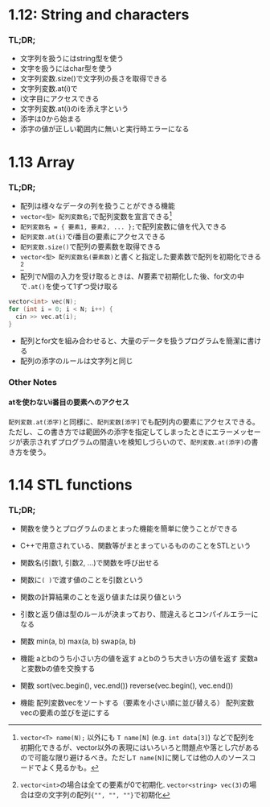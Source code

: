 # 1.12: String and characters
### TL;DR;
- 文字列を扱うにはstring型を使う
- 文字を扱うにはchar型を使う
- 文字列変数.size()で文字列の長さを取得できる
- 文字列変数.at(i)で
- i文字目にアクセスできる
- 文字列変数.at(i)のiを添え字という
- 添字は0から始まる
- 添字の値が正しい範囲内に無いと実行時エラーになる


# 1.13 Array
### TL;DR;
- 配列は様々なデータの列を扱うことができる機能
- `vector<型> 配列変数名;`で配列変数を宣言できる[^1]
- `配列変数名 = { 要素1, 要素2, ... };`で配列変数に値を代入できる
- `配列変数.at(i)`で<i>i</i>番目の要素にアクセスできる
- `配列変数.size()`で配列の要素数を取得できる
- `vector<型> 配列変数名(要素数)`と書くと指定した要素数で配列を初期化できる[^2]
- 配列で<i>N</i>個の入力を受け取るときは、<i>N</i>要素で初期化した後、for文の中で`.at()`を使って1ずつ受け取る

```cpp
vector<int> vec(N);
for (int i = 0; i < N; i++) {
  cin >> vec.at(i);
}
```

- 配列とfor文を組み合わせると、大量のデータを扱うプログラムを簡潔に書ける
- 配列の添字のルールは文字列と同じ

### Other Notes
#### atを使わないi番目の要素へのアクセス
`配列変数.at(添字)`と同様に、`配列変数[添字]`でも配列内の要素にアクセスできる。
ただし、この書き方では範囲外の添字を指定してしまったときにエラーメッセージが表示されずプログラムの間違いを検知しづらいので、`配列変数.at(添字)`の書き方を使う。

[^1]: `vector<T> name(N);` 以外にも `T name[N]` (e.g. `int data[3]`) などで配列を初期化できるが、vector以外の表現にはいろいろと問題点や落とし穴があるので可能な限り避けるべき。ただし`T name[N]`に関しては他の人のソースコードでよく見るかも。
[^2]: `vector<int>`の場合は全ての要素が0で初期化. `vector<string> vec(3)`の場合は空の文字列の配列`{"", "", ""}`で初期化


# 1.14 STL functions
### TL;DR;
- 関数を使うとプログラムのまとまった機能を簡単に使うことができる
- C++で用意されている、関数等がまとまっているもののことをSTLという
- 関数名(引数1, 引数2, ...)で関数を呼び出せる
- 関数に`( )`で渡す値のことを引数という
- 関数の計算結果のことを返り値または戻り値という
- 引数と返り値は型のルールが決まっており、間違えるとコンパイルエラーになる

- 関数 	min(a, b) 	max(a, b) 	swap(a, b)
- 機能 	aとbのうち小さい方の値を返す 	aとbのうち大きい方の値を返す 	変数aと変数bの値を交換する
- 関数 	sort(vec.begin(), vec.end()) 	reverse(vec.begin(), vec.end())
- 機能 	配列変数vecをソートする（要素を小さい順に並び替える） 	配列変数vecの要素の並びを逆にする
